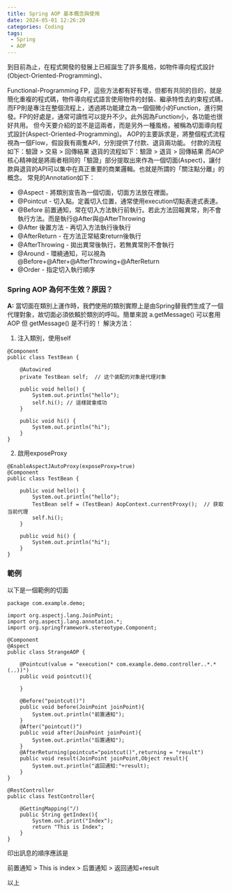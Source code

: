 ```yaml
---
title: Spring AOP 基本概念與使用
date: 2024-05-01 12:26:20
categories: Coding
tags: 
 - Spring
 - AOP
---
```


到目前為止，在程式開發的發展上已經誕生了許多風格，如物件導向程式設計(Object-Oriented-Programming)、
<!-- more -->
Functional-Programming FP，這些方法都有好有壞，但都有共同的目的，就是簡化重複的程式碼，物件導向程式語言使用物件的封裝、繼承特性去約束程式碼，而FP則是專注在整個流程上，透過將功能建立為一個個微小的Function，進行開發。FP的好處是，通常可讀性可以提升不少。此外因為Function小，各功能也很好共用。
但今天要介紹的並不是這兩者，而是另外一種風格，被稱為切面導向程式設計(Aspect-Oriented-Programming)。
AOP的主要訴求是，將整個程式流程視為一個Flow，假設我有兩隻API，分別提供了付款、退貨兩功能。
付款的流程如下：驗證 > 交易 > 回傳結果
退貨的流程如下：驗證 > 退貨 > 回傳結果
而AOP核心精神就是將兩者相同的「驗證」部分提取出來作為一個切面(Aspect)，讓付款與退貨的API可以集中在真正重要的商業邏輯。也就是所謂的「關注點分離」的概念。
常見的Annotation如下：
* @Aspect - 將類別宣告為一個切面，切面方法放在裡面。
* @Pointcut - 切入點。定義切入位置，通常使用execution切點表達式表達。
* @Before 前置通知，常在切入方法執行前執行。若此方法回報異常，則不會執行方法。而是執行@After與@AfterThrowing
* @After 後置方法 - 再切入方法執行後執行
* @AfterReturn - 在方法正常結束return後執行
* @AfterThrowing - 拋出異常後執行，若無異常則不會執行
* @Around - 環繞通知，可以視為@Before+@After+@AfterThrowing+@AfterReturn
* @Order - 指定切入執行順序

### Spring AOP 為何不生效？原因？
**A:** 當切面在類別上運作時，我們使用的類別實際上是由Spring替我們生成了一個代理對象，故切面必須依賴於類別的呼叫。簡單來說 a.getMessage() 可以套用 AOP 但 getMessage() 是不行的！
解決方法：
1. 注入類別，使用self
```
@Component
public class TestBean {

    @Autowired
    private TestBean self;  // 这个装配的对象是代理对象

    public void hello() {
        System.out.println("hello");
        self.hi(); // 這樣就會成功
    }

    public void hi() {
        System.out.println("hi");
    }
}
```

2. 啟用exposeProxy
```
@EnableAspectJAutoProxy(exposeProxy=true)
@Component
public class TestBean {

    public void hello() {
        System.out.println("hello");
        TestBean self = (TestBean) AopContext.currentProxy();  // 获取当前代理
        self.hi();
    }

    public void hi() {
        System.out.println("hi");
    }
}
```

### 範例
以下是一個範例的切面
```
package com.example.demo;

import org.aspectj.lang.JoinPoint;
import org.aspectj.lang.annotation.*;
import org.springframework.stereotype.Component;

@Component
@Aspect
public class StrangeAOP {

    @Pointcut(value = "execution(* com.example.demo.controller..*.*(..))")
    public void pointcut(){

    }

    @Before("pointcut()")
    public void before(JoinPoint joinPoint){
        System.out.println("前置通知");
    }
    @After("pointcut()")
    public void after(JoinPoint joinPoint){
        System.out.println("后置通知");
    }
    @AfterReturning(pointcut="pointcut()",returning = "result")
    public void result(JoinPoint joinPoint,Object result){
        System.out.println("返回通知:"+result);
    }
}

@RestController
public class TestController{

    @GettingMapping("/)
    public String getIndex(){
        System.out.print("Index");
        return "This is Index";
    }
}
```

印出訊息的順序應該是 

前置通知 > This is index > 后置通知 > 返回通知+result


以上